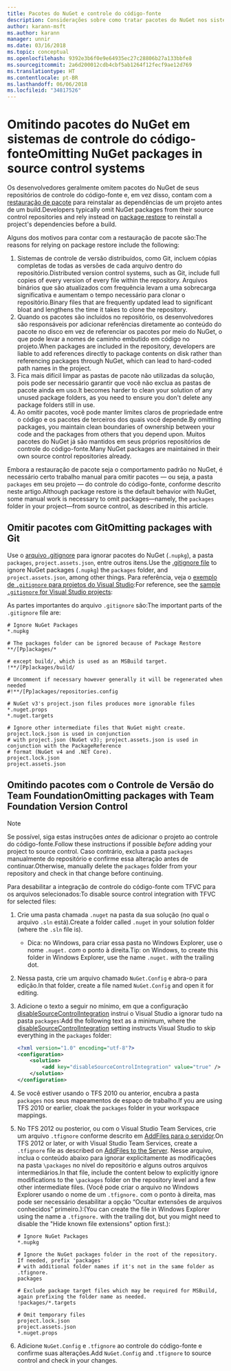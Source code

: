 ```yaml
---
title: Pacotes do NuGet e controle do código-fonte
description: Considerações sobre como tratar pacotes do NuGet nos sistemas de controle de versão e do código-fonte, e como omitir pacotes com git e TFVC.
author: karann-msft
ms.author: karann
manager: unnir
ms.date: 03/16/2018
ms.topic: conceptual
ms.openlocfilehash: 9392e3b6f0e9e64935ec27c28806b27a133bbfe8
ms.sourcegitcommit: 2a6d200012cdb4cbf5ab1264f12fecf9ae12d769
ms.translationtype: HT
ms.contentlocale: pt-BR
ms.lasthandoff: 06/06/2018
ms.locfileid: "34817526"
---
```

# <a name="omitting-nuget-packages-in-source-control-systems"></a><span data-ttu-id="d7b07-103">Omitindo pacotes do NuGet em sistemas de controle do código-fonte</span><span class="sxs-lookup"><span data-stu-id="d7b07-103">Omitting NuGet packages in source control systems</span></span>

<span data-ttu-id="d7b07-104">Os desenvolvedores geralmente omitem pacotes do NuGet de seus repositórios de controle do código-fonte e, em vez disso, contam com a [restauração de pacote](package-restore.md) para reinstalar as dependências de um projeto antes de um build.</span><span class="sxs-lookup"><span data-stu-id="d7b07-104">Developers typically omit NuGet packages from their source control repositories and rely instead on [package restore](package-restore.md) to reinstall a project's dependencies before a build.</span></span>

<span data-ttu-id="d7b07-105">Alguns dos motivos para contar com a restauração de pacote são:</span><span class="sxs-lookup"><span data-stu-id="d7b07-105">The reasons for relying on package restore include the following:</span></span>

1. <span data-ttu-id="d7b07-106">Sistemas de controle de versão distribuídos, como Git, incluem cópias completas de todas as versões de cada arquivo dentro do repositório.</span><span class="sxs-lookup"><span data-stu-id="d7b07-106">Distributed version control systems, such as Git, include full copies of every version of every file within the repository.</span></span> <span data-ttu-id="d7b07-107">Arquivos binários que são atualizados com frequência levam a uma sobrecarga significativa e aumentam o tempo necessário para clonar o repositório.</span><span class="sxs-lookup"><span data-stu-id="d7b07-107">Binary files that are frequently updated lead to significant bloat and lengthens the time it takes to clone the repository.</span></span>
1. <span data-ttu-id="d7b07-108">Quando os pacotes são incluídos no repositório, os desenvolvedores são responsáveis por adicionar referências diretamente ao conteúdo do pacote no disco em vez de referenciar os pacotes por meio do NuGet, o que pode levar a nomes de caminho embutido em código no projeto.</span><span class="sxs-lookup"><span data-stu-id="d7b07-108">When packages are included in the repository, developers are liable to add references directly to package contents on disk rather than referencing packages through NuGet, which can lead to hard-coded path names in the project.</span></span>
1. <span data-ttu-id="d7b07-109">Fica mais difícil limpar as pastas de pacote não utilizadas da solução, pois pode ser necessário garantir que você não exclua as pastas de pacote ainda em uso.</span><span class="sxs-lookup"><span data-stu-id="d7b07-109">It becomes harder to clean your solution of any unused package folders, as you need to ensure you don't delete any package folders still in use.</span></span>
1. <span data-ttu-id="d7b07-110">Ao omitir pacotes, você pode manter limites claros de propriedade entre o código e os pacotes de terceiros dos quais você depende.</span><span class="sxs-lookup"><span data-stu-id="d7b07-110">By omitting packages, you maintain clean boundaries of ownership between your code and the packages from others that you depend upon.</span></span> <span data-ttu-id="d7b07-111">Muitos pacotes do NuGet já são mantidos em seus próprios repositórios de controle do código-fonte.</span><span class="sxs-lookup"><span data-stu-id="d7b07-111">Many NuGet packages are maintained in their own source control repositories already.</span></span>

<span data-ttu-id="d7b07-112">Embora a restauração de pacote seja o comportamento padrão no NuGet, é necessário certo trabalho manual para omitir pacotes &mdash; ou seja, a pasta `packages` em seu projeto &mdash; do controle do código-fonte, conforme descrito neste artigo.</span><span class="sxs-lookup"><span data-stu-id="d7b07-112">Although package restore is the default behavior with NuGet, some manual work is necessary to omit packages&mdash;namely, the `packages` folder in your project&mdash;from source control, as described in this article.</span></span>

## <a name="omitting-packages-with-git"></a><span data-ttu-id="d7b07-113">Omitir pacotes com Git</span><span class="sxs-lookup"><span data-stu-id="d7b07-113">Omitting packages with Git</span></span>

<span data-ttu-id="d7b07-114">Use o [arquivo .gitignore](https://git-scm.com/docs/gitignore) para ignorar pacotes do NuGet (`.nupkg`), a pasta `packages`, `project.assets.json`, entre outros itens.</span><span class="sxs-lookup"><span data-stu-id="d7b07-114">Use the [.gitignore file](https://git-scm.com/docs/gitignore) to ignore NuGet packages (`.nupkg`) the `packages` folder, and `project.assets.json`, among other things.</span></span> <span data-ttu-id="d7b07-115">Para referência, veja o [exemplo de `.gitignore` para projetos do Visual Studio](https://github.com/github/gitignore/blob/master/VisualStudio.gitignore):</span><span class="sxs-lookup"><span data-stu-id="d7b07-115">For reference, see the [sample `.gitignore` for Visual Studio projects](https://github.com/github/gitignore/blob/master/VisualStudio.gitignore):</span></span>

<span data-ttu-id="d7b07-116">As partes importantes do arquivo `.gitignore` são:</span><span class="sxs-lookup"><span data-stu-id="d7b07-116">The important parts of the `.gitignore` file are:</span></span>

```gitignore
# Ignore NuGet Packages
*.nupkg

# The packages folder can be ignored because of Package Restore
**/[Pp]ackages/*

# except build/, which is used as an MSBuild target.
!**/[Pp]ackages/build/

# Uncomment if necessary however generally it will be regenerated when needed
#!**/[Pp]ackages/repositories.config

# NuGet v3's project.json files produces more ignorable files
*.nuget.props
*.nuget.targets

# Ignore other intermediate files that NuGet might create. project.lock.json is used in conjunction
# with project.json (NuGet v3); project.assets.json is used in conjunction with the PackageReference
# format (NuGet v4 and .NET Core).
project.lock.json
project.assets.json
```

## <a name="omitting-packages-with-team-foundation-version-control"></a><span data-ttu-id="d7b07-117">Omitindo pacotes com o Controle de Versão do Team Foundation</span><span class="sxs-lookup"><span data-stu-id="d7b07-117">Omitting packages with Team Foundation Version Control</span></span>

> [!Note]
> <span data-ttu-id="d7b07-118">Se possível, siga estas instruções *antes* de adicionar o projeto ao controle do código-fonte.</span><span class="sxs-lookup"><span data-stu-id="d7b07-118">Follow these instructions if possible *before* adding your project to source control.</span></span> <span data-ttu-id="d7b07-119">Caso contrário, exclua a pasta `packages` manualmente do repositório e confirme essa alteração antes de continuar.</span><span class="sxs-lookup"><span data-stu-id="d7b07-119">Otherwise, manually delete the `packages` folder from your repository and check in that change before continuing.</span></span>

<span data-ttu-id="d7b07-120">Para desabilitar a integração de controle do código-fonte com TFVC para os arquivos selecionados:</span><span class="sxs-lookup"><span data-stu-id="d7b07-120">To disable source control integration with TFVC for selected files:</span></span>

1. <span data-ttu-id="d7b07-121">Crie uma pasta chamada `.nuget` na pasta da sua solução (no qual o arquivo `.sln` está).</span><span class="sxs-lookup"><span data-stu-id="d7b07-121">Create a folder called `.nuget` in your solution folder (where the `.sln` file is).</span></span>
    - <span data-ttu-id="d7b07-122">Dica: no Windows, para criar essa pasta no Windows Explorer, use o nome `.nuget.` *com* o ponto à direita.</span><span class="sxs-lookup"><span data-stu-id="d7b07-122">Tip: on Windows, to create this folder in Windows Explorer, use the name `.nuget.` *with* the trailing dot.</span></span>

1. <span data-ttu-id="d7b07-123">Nessa pasta, crie um arquivo chamado `NuGet.Config` e abra-o para edição.</span><span class="sxs-lookup"><span data-stu-id="d7b07-123">In that folder, create a file named `NuGet.Config` and open it for editing.</span></span>

1. <span data-ttu-id="d7b07-124">Adicione o texto a seguir no mínimo, em que a configuração [disableSourceControlIntegration](../reference/nuget-config-file.md#solution-section) instrui o Visual Studio a ignorar tudo na pasta `packages`:</span><span class="sxs-lookup"><span data-stu-id="d7b07-124">Add the following text as a minimum, where the [disableSourceControlIntegration](../reference/nuget-config-file.md#solution-section) setting instructs Visual Studio to skip everything in the `packages` folder:</span></span>

   ```xml
   <?xml version="1.0" encoding="utf-8"?>
   <configuration>
       <solution>
           <add key="disableSourceControlIntegration" value="true" />
       </solution>
   </configuration>
   ```

1. <span data-ttu-id="d7b07-125">Se você estiver usando o TFS 2010 ou anterior, encubra a pasta `packages` nos seus mapeamentos de espaço de trabalho.</span><span class="sxs-lookup"><span data-stu-id="d7b07-125">If you are using TFS 2010 or earlier, cloak the `packages` folder in your workspace mappings.</span></span>

1. <span data-ttu-id="d7b07-126">No TFS 2012 ou posterior, ou com o Visual Studio Team Services, crie um arquivo `.tfignore` conforme descrito em [AddFiles para o servidor](/vsts/tfvc/add-files-server.md?view=vsts#tfignore).</span><span class="sxs-lookup"><span data-stu-id="d7b07-126">On TFS 2012 or later, or with Visual Studio Team Services, create a `.tfignore` file as described on [AddFiles to the Server](/vsts/tfvc/add-files-server.md?view=vsts#tfignore).</span></span> <span data-ttu-id="d7b07-127">Nesse arquivo, inclua o conteúdo abaixo para ignorar explicitamente as modificações na pasta `\packages` no nível do repositório e alguns outros arquivos intermediários.</span><span class="sxs-lookup"><span data-stu-id="d7b07-127">In that file, include the content below to explicitly ignore modifications to the `\packages` folder on the repository level and a few other intermediate files.</span></span> <span data-ttu-id="d7b07-128">(Você pode criar o arquivo no Windows Explorer usando o nome de um `.tfignore.` com o ponto à direita, mas pode ser necessário desabilitar a opção “Ocultar extensões de arquivos conhecidos” primeiro.):</span><span class="sxs-lookup"><span data-stu-id="d7b07-128">(You can create the file in Windows Explorer using the name a `.tfignore.` with the trailing dot, but you might need to disable the "Hide known file extensions" option first.):</span></span>

   ```cli
   # Ignore NuGet Packages
   *.nupkg

   # Ignore the NuGet packages folder in the root of the repository. If needed, prefix 'packages'
   # with additional folder names if it's not in the same folder as .tfignore.   
   packages

   # Exclude package target files which may be required for MSBuild, again prefixing the folder name as needed.
   !packages/*.targets

   # Omit temporary files
   project.lock.json
   project.assets.json
   *.nuget.props
   ```

1. <span data-ttu-id="d7b07-129">Adicione `NuGet.Config` e `.tfignore` ao controle do código-fonte e confirme suas alterações.</span><span class="sxs-lookup"><span data-stu-id="d7b07-129">Add `NuGet.Config` and `.tfignore` to source control and check in your changes.</span></span>
